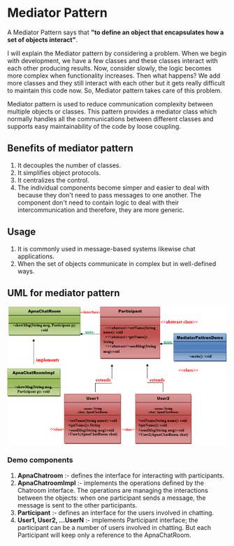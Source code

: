 # Mediator Pattern

A Mediator Pattern says that **"to define an object that encapsulates how a set of objects interact"**.

I will explain the Mediator pattern by considering a problem. When we begin with development, we have a few classes and
these classes interact with each other producing results. Now, consider slowly, the logic becomes more complex when
functionality increases. Then what happens? We add more classes and they still interact with each other but it gets
really difficult to maintain this code now. So, Mediator pattern takes care of this problem.

Mediator pattern is used to reduce communication complexity between multiple objects or classes. This pattern provides a
mediator class which normally handles all the communications between different classes and supports easy maintainability
of the code by loose coupling.

## Benefits of mediator pattern

1. It decouples the number of classes.
2. It simplifies object protocols.
3. It centralizes the control.
4. The individual components become simper and easier to deal with because they don't need to pass messages to one
   another. The component don't need to contain logic to deal with their intercommunication and therefore, they are more
   generic.

## Usage

1. It is commonly used in message-based systems likewise chat applications.
2. When the set of objects communicate in complex but in well-defined ways.

## UML for mediator pattern

<img src="mediator_pattern-uml.png" style="width: 1000px">

### Demo components

1. **ApnaChatroom** :- defines the interface for interacting with participants.
2. **ApnaChatroomImpl** :- implements the operations defined by the Chatroom interface. The operations are managing the interactions between the objects: when one participant sends a message, the message is sent to the other participants.
3. **Participant** :- defines an interface for the users involved in chatting.
4. **User1, User2, ...UserN** :- implements Participant interface; the participant can be a number of users involved in
   chatting. But each Participant will keep only a reference to the ApnaChatRoom.
